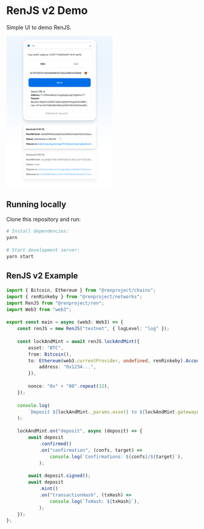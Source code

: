 # RenJS v2 Demo

Simple UI to demo RenJS.

<img height="400" alt="Gateway Example Screenshot" src="./screenshot.png" />

## Running locally

Clone this repository and run:

```sh
# Install dependencies:
yarn

# Start development server:
yarn start
```

## RenJS v2 Example

```ts
import { Bitcoin, Ethereum } from "@renproject/chains";
import { renRinkeby } from "@renproject/networks";
import RenJS from "@renproject/ren";
import Web3 from "web3";

export const main = async (web3: Web3) => {
    const renJS = new RenJS("testnet", { logLevel: "log" });

    const lockAndMint = await renJS.lockAndMint({
        asset: "BTC",
        from: Bitcoin(),
        to: Ethereum(web3.currentProvider, undefined, renRinkeby).Account({
            address: "0x1234...",
        }),

        nonce: "0x" + "00".repeat(32),
    });

    console.log(
        `Deposit ${lockAndMint._params.asset} to ${lockAndMint.gatewayAddress}.`,
    );

    lockAndMint.on("deposit", async (deposit) => {
        await deposit
            .confirmed()
            .on("confirmation", (confs, target) =>
                console.log(`Confirmations: ${confs}/${target}`),
            );

        await deposit.signed();
        await deposit
            .mint()
            .on("transactionHash", (txHash) =>
                console.log(`TxHash: ${txHash}`),
            );
    });
};
```
